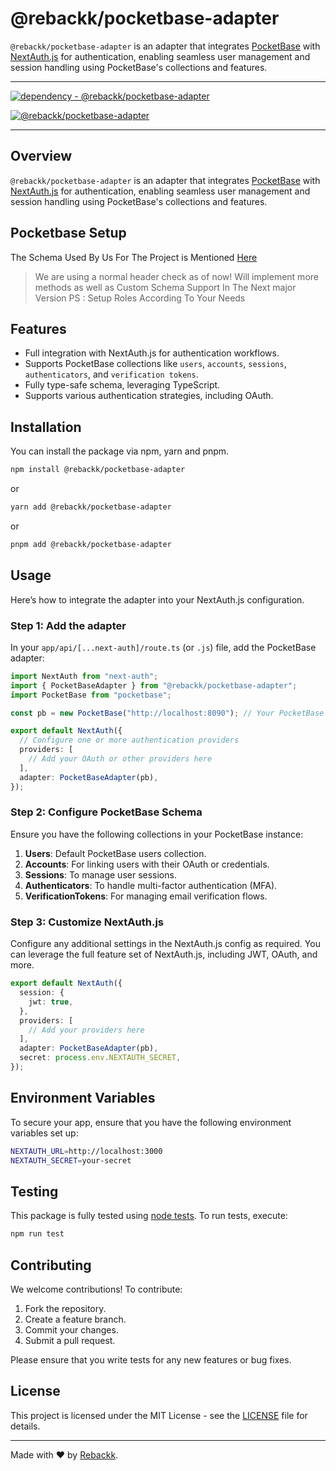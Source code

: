 # @rebackk/pocketbase-adapter

`@rebackk/pocketbase-adapter` is an adapter that integrates [PocketBase](https://pocketbase.io) with [NextAuth.js](https://next-auth.js.org) for authentication, enabling seamless user management and session handling using PocketBase's collections and features.

---

[![dependency - @rebackk/pocketbase-adapter](https://img.shields.io/badge/dependency-%40rebackk%2Fpocketbase--adapter-blue?logo=npm&logoColor=white)](https://www.npmjs.com/package/@rebackk/pocketbase-adapter)

[![@rebackk/pocketbase-adapter](https://github.com/Rebackk-Team/pocketbase-adapter/actions/workflows/pocketbase-adapter.yml/badge.svg)](https://github.com/Rebackk-Team/pocketbase-adapter/actions/workflows/pocketbase-adapter.yml)

---

## Overview

`@rebackk/pocketbase-adapter` is an adapter that integrates [PocketBase](https://pocketbase.io) with [NextAuth.js](https://next-auth.js.org) for authentication, enabling seamless user management and session handling using PocketBase's collections and features.

## Pocketbase Setup
The Schema Used By Us For The Project is Mentioned [Here](https://github.com/Rebackk-Team/pocketbase-adapter/blob/main/pocketbase/schema.json)
> We are using a normal header check as of now! Will implement more methods as well as Custom Schema Support In The Next major Version
> PS : Setup Roles According To Your Needs

## Features

- Full integration with NextAuth.js for authentication workflows.
- Supports PocketBase collections like `users`, `accounts`, `sessions`, `authenticators`, and `verification tokens`.
- Fully type-safe schema, leveraging TypeScript.
- Supports various authentication strategies, including OAuth.

## Installation

You can install the package via npm, yarn and pnpm.

```bash
npm install @rebackk/pocketbase-adapter
```

or

```bash
yarn add @rebackk/pocketbase-adapter
```

or

```bash
pnpm add @rebackk/pocketbase-adapter
```

## Usage

Here’s how to integrate the adapter into your NextAuth.js configuration.

### Step 1: Add the adapter

In your `app/api/[...next-auth]/route.ts` (or `.js`) file, add the PocketBase adapter:

```ts
import NextAuth from "next-auth";
import { PocketBaseAdapter } from "@rebackk/pocketbase-adapter";
import PocketBase from "pocketbase";

const pb = new PocketBase("http://localhost:8090"); // Your PocketBase instance URL

export default NextAuth({
  // Configure one or more authentication providers
  providers: [
    // Add your OAuth or other providers here
  ],
  adapter: PocketBaseAdapter(pb),
});
```

### Step 2: Configure PocketBase Schema

Ensure you have the following collections in your PocketBase instance:

1. **Users**: Default PocketBase users collection.
2. **Accounts**: For linking users with their OAuth or credentials.
3. **Sessions**: To manage user sessions.
4. **Authenticators**: To handle multi-factor authentication (MFA).
5. **VerificationTokens**: For managing email verification flows.

### Step 3: Customize NextAuth.js

Configure any additional settings in the NextAuth.js config as required. You can leverage the full feature set of NextAuth.js, including JWT, OAuth, and more.

```ts
export default NextAuth({
  session: {
    jwt: true,
  },
  providers: [
    // Add your providers here
  ],
  adapter: PocketBaseAdapter(pb),
  secret: process.env.NEXTAUTH_SECRET,
});
```

## Environment Variables

To secure your app, ensure that you have the following environment variables set up:

```bash
NEXTAUTH_URL=http://localhost:3000
NEXTAUTH_SECRET=your-secret
```

## Testing

This package is fully tested using [node tests](https://nodejs.org/api/test.html). To run tests, execute:

```bash
npm run test
```

## Contributing

We welcome contributions! To contribute:

1. Fork the repository.
2. Create a feature branch.
3. Commit your changes.
4. Submit a pull request.

Please ensure that you write tests for any new features or bug fixes.

## License

This project is licensed under the MIT License - see the [LICENSE](LICENSE) file for details.

---

Made with ❤️ by [Rebackk](https://rebackk.xyz).
